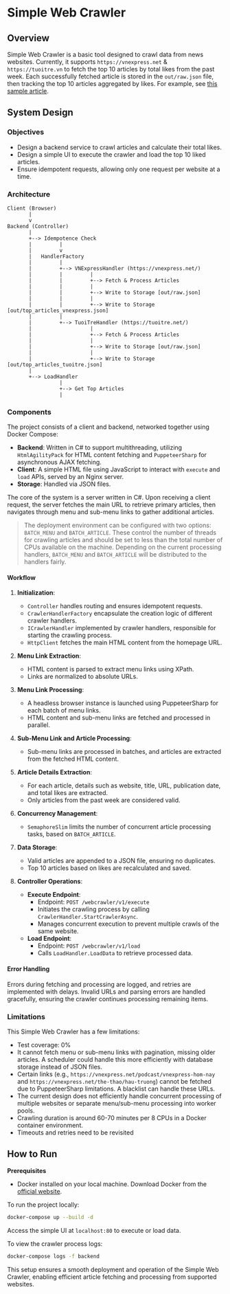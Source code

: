 # Simple Web Crawler

## Overview

Simple Web Crawler is a basic tool designed to crawl data from news websites. Currently, it supports `https://vnexpress.net` & `https://tuoitre.vn` to fetch the top 10 articles by total likes from the past week. Each successfully fetched article is stored in the `out/raw.json` file, then tracking the top 10 articles aggregated by likes. For example, see [this sample article](https://vnexpress.net/canh-sat-meo-vac-lao-xuong-suoi-cuu-nguoi-4756681.html#box_comment_vne).

## System Design

### Objectives

- Design a backend service to crawl articles and calculate their total likes.
- Design a simple UI to execute the crawler and load the top 10 liked articles.
- Ensure idempotent requests, allowing only one request per website at a time.

### Architecture

```plaintext
Client (Browser)
       |
       v
Backend (Controller)
       |
       +--> Idempotence Check
       |         |
       |         v
       |   HandlerFactory
       |         |
       |         +--> VNExpressHandler (https://vnexpress.net/)
       |         |         |
       |         |         +--> Fetch & Process Articles
       |         |         |
       |         |         +--> Write to Storage [out/raw.json]
       |         |         |
       |         |         +--> Write to Storage [out/top_articles_vnexpress.json]
       |         |
       |         +--> TuoiTreHandler (https://tuoitre.net/)
       |                   |
       |                   +--> Fetch & Process Articles
       |                   |
       |                   +--> Write to Storage [out/raw.json]
       |                   |
       |                   +--> Write to Storage [out/top_articles_tuoitre.json]
       |
       +--> LoadHandler
                 |
                 +--> Get Top Articles
                 |
```

### Components

The project consists of a client and backend, networked together using Docker Compose:

- **Backend**: Written in C# to support multithreading, utilizing `HtmlAgilityPack` for HTML content fetching and `PuppeteerSharp` for asynchronous AJAX fetching.
- **Client**: A simple HTML file using JavaScript to interact with `execute` and `load` APIs, served by an Nginx server.
- **Storage**: Handled via JSON files.

The core of the system is a server written in C#. Upon receiving a client request, the server fetches the main URL to retrieve primary articles, then navigates through menu and sub-menu links to gather additional articles.

> The deployment environment can be configured with two options: `BATCH_MENU` and `BATCH_ARTICLE`. These control the number of threads for crawling articles and should be set to less than the total number of CPUs available on the machine. Depending on the current processing handlers, `BATCH_MENU` and `BATCH_ARTICLE` will be distributed to the handlers fairly.

#### Workflow

1. **Initialization**:
   - `Controller` handles routing and ensures idempotent requests.
   - `CrawlerHandlerFactory` encapsulate the creation logic of different crawler handlers.
   - `ICrawlerHandler` implemented by crawler handlers, responsible for starting the crawling process.
   - `HttpClient` fetches the main HTML content from the homepage URL.

2. **Menu Link Extraction**:
   - HTML content is parsed to extract menu links using XPath.
   - Links are normalized to absolute URLs.

3. **Menu Link Processing**:
   - A headless browser instance is launched using PuppeteerSharp for each batch of menu links.
   - HTML content and sub-menu links are fetched and processed in parallel.

4. **Sub-Menu Link and Article Processing**:
   - Sub-menu links are processed in batches, and articles are extracted from the fetched HTML content.

5. **Article Details Extraction**:
   - For each article, details such as website, title, URL, publication date, and total likes are extracted.
   - Only articles from the past week are considered valid.

6. **Concurrency Management**:
   - `SemaphoreSlim` limits the number of concurrent article processing tasks, based on `BATCH_ARTICLE`.

7. **Data Storage**:
   - Valid articles are appended to a JSON file, ensuring no duplicates.
   - Top 10 articles based on likes are recalculated and saved.

8. **Controller Operations**:
   - **Execute Endpoint**:
     - Endpoint: `POST /webcrawler/v1/execute`
     - Initiates the crawling process by calling `CrawlerHandler.StartCrawlerAsync`.
     - Manages concurrent execution to prevent multiple crawls of the same website.
   - **Load Endpoint**:
     - Endpoint: `POST /webcrawler/v1/load`
     - Calls `LoadHandler.LoadData` to retrieve processed data.

#### Error Handling

Errors during fetching and processing are logged, and retries are implemented with delays. Invalid URLs and parsing errors are handled gracefully, ensuring the crawler continues processing remaining items.

### Limitations

This Simple Web Crawler has a few limitations:
- Test coverage: 0%
- It cannot fetch menu or sub-menu links with pagination, missing older articles. A scheduler could handle this more efficiently with database storage instead of JSON files.
- Certain links (e.g., `https://vnexpress.net/podcast/vnexpress-hom-nay` and `https://vnexpress.net/the-thao/hau-truong`) cannot be fetched due to PuppeteerSharp limitations. A blacklist can handle these URLs.
- The current design does not efficiently handle concurrent processing of multiple websites or separate menu/sub-menu processing into worker pools.
- Crawling duration is around 60-70 minutes per 8 CPUs in a Docker container environment.
- Timeouts and retries need to be revisited

## How to Run

**Prerequisites**

- Docker installed on your local machine. Download Docker from the [official website](https://www.docker.com/products/docker-desktop/).

To run the project locally:

```bash
docker-compose up --build -d
```

Access the simple UI at `localhost:80` to execute or load data.

To view the crawler process logs:

```bash
docker-compose logs -f backend
```

This setup ensures a smooth deployment and operation of the Simple Web Crawler, enabling efficient article fetching and processing from supported websites.
